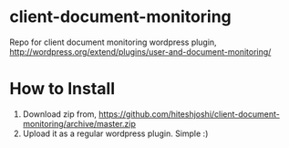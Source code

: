 client-document-monitoring
==========================

Repo for client document monitoring wordpress plugin, http://wordpress.org/extend/plugins/user-and-document-monitoring/

How to Install
==============
1) Download zip from, https://github.com/hiteshjoshi/client-document-monitoring/archive/master.zip
2) Upload it as a regular wordpress plugin. Simple :)